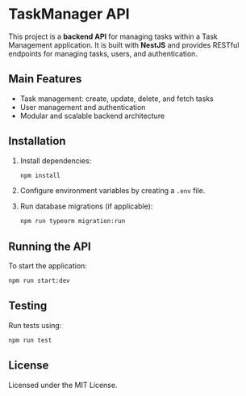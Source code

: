 # TaskManager API

This project is a **backend API** for managing tasks within a Task Management application. It is built with **NestJS**
and provides RESTful endpoints for managing tasks, users, and authentication.

## Main Features

- Task management: create, update, delete, and fetch tasks
- User management and authentication
- Modular and scalable backend architecture

## Installation

1. Install dependencies:

   ```bash
   npm install
   ```

2. Configure environment variables by creating a `.env` file.

3. Run database migrations (if applicable):

   ```bash
   npm run typeorm migration:run
   ```

## Running the API

To start the application:

```bash
npm run start:dev
```

## Testing

Run tests using:

```bash
npm run test
```

## License

Licensed under the MIT License.